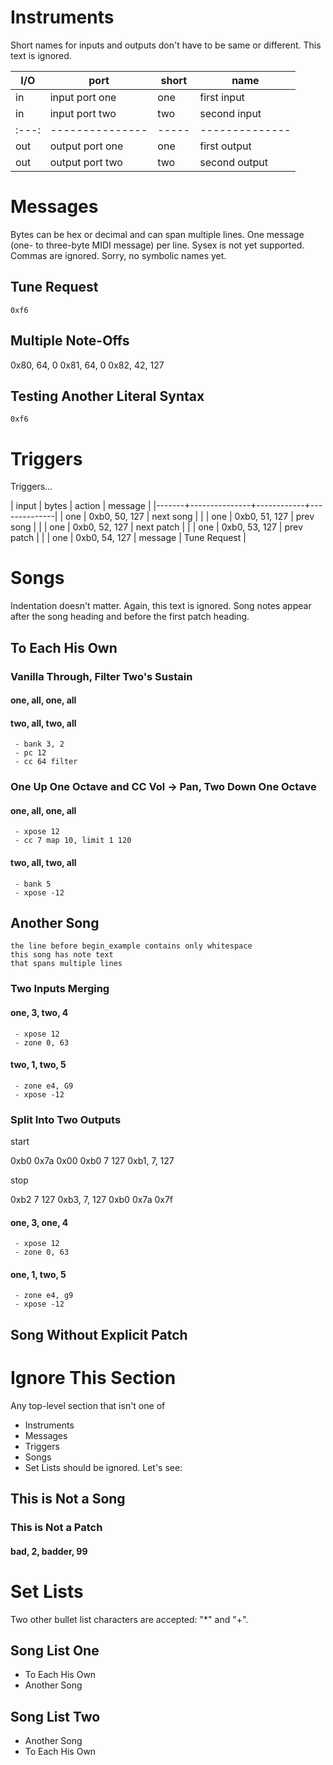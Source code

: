 # Instruments

Short names for inputs and outputs don't have to be same or different. This
text is ignored.

| I/O | port            | short | name          |
| --- | --------------- | ----- | --------------|
| in  | input port one  | one   | first input   |
| in  | input port two  | two   | second input  |
|:---:| --------------- | ----- | --------------|
| out | output port one | one   | first output  |
| out | output port two | two   | second output |

# Messages

Bytes can be hex or decimal and can span multiple lines. One message (one-
to three-byte MIDI message) per line. Sysex is not yet supported. Commas are
ignored. Sorry, no symbolic names yet.

## Tune Request

```
0xf6
```

## Multiple Note-Offs

0x80, 64, 0
0x81, 64, 0
0x82, 42, 127

## Testing Another Literal Syntax

    0xf6

# Triggers

Triggers...

  | input | bytes         | action     | message      |
  |-------+---------------+------------+--------------|
  | one   | 0xb0, 50, 127 | next song  |              |
  | one   | 0xb0, 51, 127 | prev song  |              |
  | one   | 0xb0, 52, 127 | next patch |              |
  | one   | 0xb0, 53, 127 | prev patch |              |
  | one   | 0xb0, 54, 127 | message    | Tune Request |

# Songs

Indentation doesn't matter. Again, this text is ignored. Song notes appear
after the song heading and before the first patch heading.

## To Each His Own

### Vanilla Through, Filter Two's Sustain
#### one, all, one, all
#### two, all, two, all

     - bank 3, 2
     - pc 12
     - cc 64 filter

### One Up One Octave and CC Vol -> Pan, Two Down One Octave
#### one, all, one, all
     - xpose 12
     - cc 7 map 10, limit 1 120
#### two, all, two, all
     - bank 5
     - xpose -12

## Another Song
   
```
the line before begin_example contains only whitespace
this song has note text
that spans multiple lines
```

### Two Inputs Merging
#### one, 3, two, 4
     - xpose 12
     - zone 0, 63
#### two, 1, two, 5
     - zone e4, G9
     - xpose -12

### Split Into Two Outputs

start

0xb0 0x7a 0x00
0xb0 7 127
0xb1, 7, 127

stop

0xb2 7 127
0xb3, 7, 127
0xb0 0x7a 0x7f

#### one, 3, one, 4
     - xpose 12
     - zone 0, 63
#### one, 1, two, 5
     - zone e4, g9
     - xpose -12

## Song Without Explicit Patch

# Ignore This Section

Any top-level section that isn't one of
- Instruments
- Messages
- Triggers
- Songs
- Set Lists
should be ignored. Let's see:

## This is Not a Song

### This is Not a Patch
#### bad, 2, badder, 99

# Set Lists

Two other bullet list characters are accepted: "*" and "+".

## Song List One

* To Each His Own
* Another Song

## Song List Two

+ Another Song
+ To Each His Own
